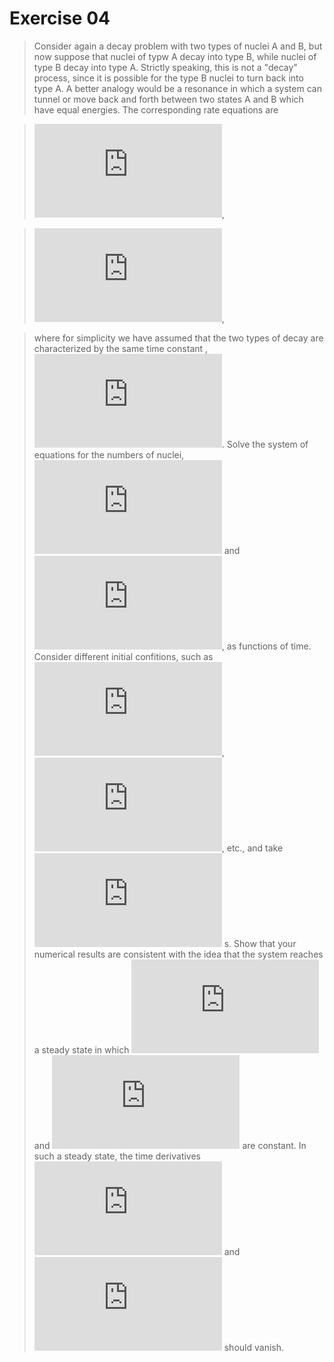 # Exercise 04
>Consider again a decay problem with two types of nuclei A and B, but now suppose that nuclei of typw A decay into type B, while nuclei of type B decay into type A. Strictly speaking, this is not a "decay" process, since it is possible for the type B nuclei to turn back into type A. A better analogy would be a resonance in which a system can tunnel or move back and forth between two states A and B which have equal energies. The corresponding rate equations are

>![](http://latex.codecogs.com/gif.latex?%5Cfrac%7B%5Cmathrm%7Bd%7D%20N_%7BA%7D%7D%7B%5Cmathrm%7Bd%7D%20t%7D%3D%5Cfrac%7BN_%7BB%7D%7D%7B%5Ctau%20%7D-%5Cfrac%7BN_%7BA%7D%7D%7B%5Ctau%20%7D),

>![](http://latex.codecogs.com/gif.latex?%5Cfrac%7B%5Cmathrm%7Bd%7D%20N_%7BB%7D%7D%7B%5Cmathrm%7Bd%7D%20t%7D%3D%5Cfrac%7BN_%7BA%7D%7D%7B%5Ctau%20%7D-%5Cfrac%7BN_%7BB%7D%7D%7B%5Ctau%20%7D),

>where for simplicity we have assumed that the two types of decay are characterized by the same time constant , ![](http://latex.codecogs.com/gif.latex?%7B%5Ctau%20%7D). Solve the system of equations for the numbers of nuclei, ![](http://latex.codecogs.com/gif.latex?N_%7BA%7D) and ![](http://latex.codecogs.com/gif.latex?N_%7BB%7D), as functions of time. Consider different initial confitions, such as ![](http://latex.codecogs.com/gif.latex?N_%7BA%7D%3D100), ![](http://latex.codecogs.com/gif.latex?N_%7BB%7D%3D0), etc., and take ![](http://latex.codecogs.com/gif.latex?%5Ctau%20%3D1) s. Show that your numerical results are consistent with the idea that the system reaches a steady state in which ![](http://latex.codecogs.com/gif.latex?N_%7BA%7D) and ![](http://latex.codecogs.com/gif.latex?N_%7BB%7D) are constant. In such a steady state, the time derivatives ![](http://latex.codecogs.com/gif.latex?%7B%5Cmathrm%7Bd%7D%20N_%7BA%7D%7D/%7B%5Cmathrm%7Bd%7D%20t%7D) and ![](http://latex.codecogs.com/gif.latex?%7B%5Cmathrm%7Bd%7D%20N_%7BB%7D%7D/%7B%5Cmathrm%7Bd%7D%20t%7D) should vanish.
